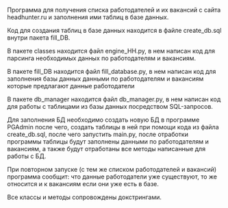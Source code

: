 Программа для получения списка работодателей и их вакансий с сайта headhunter.ru и заполнения ими таблиц
в базе данных.

Код для создания таблиц в базе данных находится в файле create_db.sql внутри пакета fill_DB.

В пакете classes находится файл engine_HH.py, в нем написан код для парсинга необходимых данных по работодателям
и вакансиям.

В пакете fill_DB находится файл fill_database.py, в нем написан код для заполнения базы данных
данными по работодателям и вакансиям которые предлагают данные работодатели

В пакете db_manager находится файл db_manager.py, в нем написан код для работы с таблицами из базы данных
посредством SQL-запросов.

Для заполнения БД необходимо создать новую БД в программе PGAdmin после чего, создать таблицы в ней при помощи
кода из файла create_db.sql, после чего запустить main.py, после отработки программы таблицы будут заполнены
данными по работодателям и вакансиям, а также будут отработаны все методы написанные для работы с БД.

При повторном запуске (с тем же списком работодателей и вакансий) программа сообщит:
что данные работодатели уже существуют, то же относится и к вакансиям если они уже есть в базе.

Все классы и методы сопровождены докстрингами.